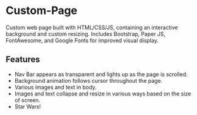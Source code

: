 # Custom-Page
Custom web page built with HTML/CSS/JS, containing an interactive background and custom resizing. Includes Bootstrap, Paper JS, FontAwesome, and Google Fonts for improved visual display. 
## Features
- Nav Bar appears as transparent and lights up as the page is scrolled.
- Background animation follows cursor throughout the page.
- Various images and text in body.
- Images and text collapse and resize in various ways based on the size of screen.
- Star Wars!

